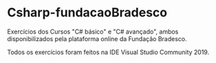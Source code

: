 # Csharp-fundacaoBradesco
 Exercícios dos Cursos "C# básico" e "C# avançado", ambos disponibilizados pela plataforma online da Fundação Bradesco.

Todos os exercícios foram feitos na IDE Visual Studio Community 2019.
